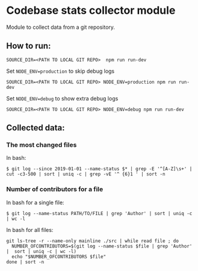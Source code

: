 # Codebase stats collector module

Module to collect data from a git repository.

## How to run:

```
SOURCE_DIR=<PATH TO LOCAL GIT REPO>  npm run run-dev
```

Set `NODE_ENV=production` to skip debug logs

```
SOURCE_DIR=<PATH TO LOCAL GIT REPO> NODE_ENV=production npm run run-dev
```

Set `NODE_ENV=debug` to show extra debug logs

```
SOURCE_DIR=<PATH TO LOCAL GIT REPO> NODE_ENV=debug npm run run-dev
```

## Collected data:

### The most changed files

In bash:

```
$ git log --since 2019-01-01 --name-status $* | grep -E '^[A-Z]\s+' | cut -c3-500 | sort | uniq -c | grep -vE '^ {6}1 ' | sort -n
```

### Number of contributors for a file

In bash for a single file:

```
$ git log --name-status PATH/TO/FILE | grep 'Author' | sort | uniq -c | wc -l
```

In bash for all files:

```
git ls-tree -r --name-only mainline ./src | while read file ; do
  NUMBER_OFCONTRIBUTORS=$(git log --name-status $file | grep 'Author' |  sort | uniq -c | wc -l)
  echo "$NUMBER_OFCONTRIBUTORS $file"
done | sort -n
```

